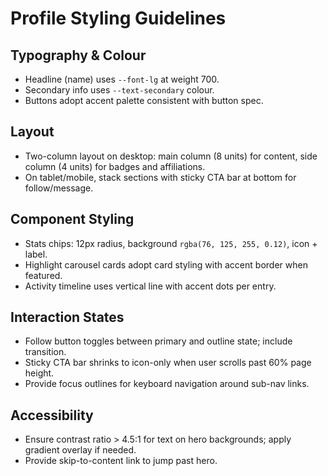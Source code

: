 # Profile Styling Guidelines

## Typography & Colour
- Headline (name) uses `--font-lg` at weight 700.
- Secondary info uses `--text-secondary` colour.
- Buttons adopt accent palette consistent with button spec.

## Layout
- Two-column layout on desktop: main column (8 units) for content, side column (4 units) for badges and affiliations.
- On tablet/mobile, stack sections with sticky CTA bar at bottom for follow/message.

## Component Styling
- Stats chips: 12px radius, background `rgba(76, 125, 255, 0.12)`, icon + label.
- Highlight carousel cards adopt card styling with accent border when featured.
- Activity timeline uses vertical line with accent dots per entry.

## Interaction States
- Follow button toggles between primary and outline state; include transition.
- Sticky CTA bar shrinks to icon-only when user scrolls past 60% page height.
- Provide focus outlines for keyboard navigation around sub-nav links.

## Accessibility
- Ensure contrast ratio > 4.5:1 for text on hero backgrounds; apply gradient overlay if needed.
- Provide skip-to-content link to jump past hero.

